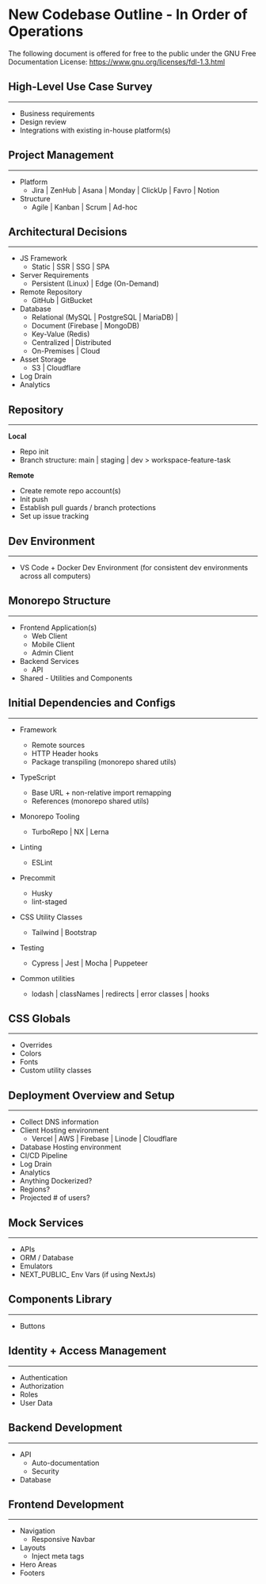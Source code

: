 # New Codebase Outline - In Order of Operations

The following document is offered for free to the public under the GNU Free Documentation License: https://www.gnu.org/licenses/fdl-1.3.html

## High-Level Use Case Survey

---

- Business requirements
- Design review
- Integrations with existing in-house platform(s)

## Project Management

---

- Platform
    - Jira | ZenHub | Asana | Monday | ClickUp | Favro | Notion
- Structure
    - Agile | Kanban | Scrum | Ad-hoc

## Architectural Decisions

---

- JS Framework
    - Static | SSR | SSG | SPA
- Server Requirements
    - Persistent (Linux) | Edge (On-Demand)
- Remote Repository
    - GitHub | GitBucket
- Database
    - Relational (MySQL | PostgreSQL | MariaDB) |
    - Document (Firebase | MongoDB)
    - Key-Value (Redis)
    - Centralized | Distributed
    - On-Premises | Cloud
- Asset Storage
    - S3 | Cloudflare
- Log Drain
- Analytics

## Repository

---

**Local**

- Repo init
- Branch structure: main | staging | dev > workspace-feature-task

**Remote**

- Create remote repo account(s)
- Init push
- Establish pull guards / branch protections
- Set up issue tracking

## Dev Environment

---

- VS Code + Docker Dev Environment (for consistent dev environments across all computers)

## Monorepo Structure

---

- Frontend Application(s)
    - Web Client
    - Mobile Client
    - Admin Client
- Backend Services
    - API
- Shared - Utilities and Components

## Initial Dependencies and Configs

---

- Framework
    - Remote sources
    - HTTP Header hooks
    - Package transpiling (monorepo shared utils)
- TypeScript
    - Base URL + non-relative import remapping
    - References (monorepo shared utils)
- Monorepo Tooling
    - TurboRepo | NX | Lerna
- Linting
    - ESLint
- Precommit
    - Husky
    - lint-staged
- CSS Utility Classes
    - Tailwind | Bootstrap
- Testing
    - Cypress | Jest | Mocha | Puppeteer

- Common utilities
    - lodash | classNames | redirects | error classes | hooks

## CSS Globals

---

- Overrides
- Colors
- Fonts
- Custom utility classes

## Deployment Overview and Setup

---

- Collect DNS information
- Client Hosting environment
    - Vercel | AWS | Firebase | Linode | Cloudflare
- Database Hosting environment
- CI/CD Pipeline
- Log Drain
- Analytics
- Anything Dockerized?
- Regions?
- Projected # of users?

## Mock Services

---

- APIs
- ORM / Database
- Emulators
- NEXT_PUBLIC_ Env Vars (if using NextJs)

## Components Library

---

- Buttons

## Identity + Access Management

---

- Authentication
- Authorization
- Roles
- User Data

## Backend Development

---

- API
    - Auto-documentation
    - Security
- Database

## Frontend Development

---

- Navigation
    - Responsive Navbar
- Layouts
    - Inject meta tags
- Hero Areas
- Footers
